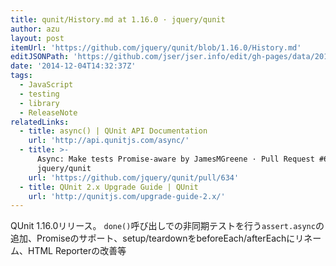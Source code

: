 ```yaml
---
title: qunit/History.md at 1.16.0 · jquery/qunit
author: azu
layout: post
itemUrl: 'https://github.com/jquery/qunit/blob/1.16.0/History.md'
editJSONPath: 'https://github.com/jser/jser.info/edit/gh-pages/data/2014/12/index.json'
date: '2014-12-04T14:32:37Z'
tags:
  - JavaScript
  - testing
  - library
  - ReleaseNote
relatedLinks:
  - title: async() | QUnit API Documentation
    url: 'http://api.qunitjs.com/async/'
  - title: >-
      Async: Make tests Promise-aware by JamesMGreene · Pull Request #634 ·
      jquery/qunit
    url: 'https://github.com/jquery/qunit/pull/634'
  - title: QUnit 2.x Upgrade Guide | QUnit
    url: 'http://qunitjs.com/upgrade-guide-2.x/'
---
```

QUnit 1.16.0リリース。
`done()`呼び出しでの非同期テストを行う`assert.async`の追加、Promiseのサポート、setup/teardownをbeforeEach/afterEachにリネーム、HTML Reporterの改善等
